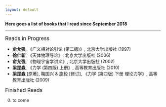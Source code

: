 ```yaml
---
layout: default
---
```


<script type="text/x-mathjax-config">
  MathJax.Hub.Config({
    tex2jax: {
      inlineMath: [ ['$','$'] ],
      processEscapes: true
    }
  });
</script>
<script type="text/javascript" src="https://cdn.mathjax.org/mathjax/latest/MathJax.js?config=TeX-AMS-MML_HTMLorMML">
</script>

**Here goes a list of books that I read since September 2018**

---

<p></p>

<big>Reads in Progress</big>

- **俞允强**, 《广义相对论引论 (第二版)》, 北京大学出版社 (1997)
- **徐仁新**, 《天体物理导论》, 北京大学出版社 (2006)
- **俞允强**, 《物理宇宙学讲义》, 北京大学出版社 (2002)
- **梁昆淼**, 《力学 (第四版) 上册》, 高等教育出版社 (2010)
- **梁昆淼** [原著], 鞠国兴 & 施毅 [修订], 《力学 (第四版) 下册 理论力学》,
  高等教育出版社 (2009)

<p></p>

<big>Finished Reads</big>

0. to come

